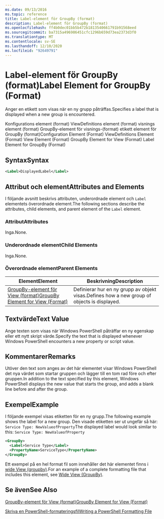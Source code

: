 ```yaml
---
ms.date: 09/13/2016
ms.topic: reference
title: Label-element för GroupBy (format)
description: Label-element för GroupBy (format)
ms.openlocfilehash: ff4b0dec01bb5b472b1813540661791b91568eed
ms.sourcegitcommit: ba7315a496986451cfc1296b659d73ea2373d3f0
ms.translationtype: MT
ms.contentlocale: sv-SE
ms.lasthandoff: 12/10/2020
ms.locfileid: "92649791"
---
```

# <a name="label-element-for-groupby-format"></a><span data-ttu-id="8ff5e-103">Label-element för GroupBy (format)</span><span class="sxs-lookup"><span data-stu-id="8ff5e-103">Label Element for GroupBy (Format)</span></span>

<span data-ttu-id="8ff5e-104">Anger en etikett som visas när en ny grupp påträffas.</span><span class="sxs-lookup"><span data-stu-id="8ff5e-104">Specifies a label that is displayed when a new group is encountered.</span></span>

<span data-ttu-id="8ff5e-105">Konfigurations element (format) ViewDefinitions element (format) visnings element (format) GroupBy-element för visnings-(format) etikett element för GroupBy (format)</span><span class="sxs-lookup"><span data-stu-id="8ff5e-105">Configuration Element (Format) ViewDefinitions Element (Format) View Element (Format) GroupBy Element for View (Format) Label Element for GroupBy (Format)</span></span>

## <a name="syntax"></a><span data-ttu-id="8ff5e-106">Syntax</span><span class="sxs-lookup"><span data-stu-id="8ff5e-106">Syntax</span></span>

```xml
<Label>DisplayedLabel</Label>
```

## <a name="attributes-and-elements"></a><span data-ttu-id="8ff5e-107">Attribut och element</span><span class="sxs-lookup"><span data-stu-id="8ff5e-107">Attributes and Elements</span></span>

<span data-ttu-id="8ff5e-108">I följande avsnitt beskrivs attributen, underordnade element och `Label` elementets överordnade element.</span><span class="sxs-lookup"><span data-stu-id="8ff5e-108">The following sections describe the attributes, child elements, and parent element of the `Label` element.</span></span>

### <a name="attributes"></a><span data-ttu-id="8ff5e-109">Attribut</span><span class="sxs-lookup"><span data-stu-id="8ff5e-109">Attributes</span></span>

<span data-ttu-id="8ff5e-110">Inga.</span><span class="sxs-lookup"><span data-stu-id="8ff5e-110">None.</span></span>

### <a name="child-elements"></a><span data-ttu-id="8ff5e-111">Underordnade element</span><span class="sxs-lookup"><span data-stu-id="8ff5e-111">Child Elements</span></span>

<span data-ttu-id="8ff5e-112">Inga.</span><span class="sxs-lookup"><span data-stu-id="8ff5e-112">None.</span></span>

### <a name="parent-elements"></a><span data-ttu-id="8ff5e-113">Överordnade element</span><span class="sxs-lookup"><span data-stu-id="8ff5e-113">Parent Elements</span></span>

|<span data-ttu-id="8ff5e-114">Element</span><span class="sxs-lookup"><span data-stu-id="8ff5e-114">Element</span></span>|<span data-ttu-id="8ff5e-115">Beskrivning</span><span class="sxs-lookup"><span data-stu-id="8ff5e-115">Description</span></span>|
|-------------|-----------------|
|[<span data-ttu-id="8ff5e-116">GroupBy-element för View (format)</span><span class="sxs-lookup"><span data-stu-id="8ff5e-116">GroupBy Element for View (Format)</span></span>](./groupby-element-for-view-format.md)|<span data-ttu-id="8ff5e-117">Definierar hur en ny grupp av objekt visas.</span><span class="sxs-lookup"><span data-stu-id="8ff5e-117">Defines how a new group of objects is displayed.</span></span>|

## <a name="text-value"></a><span data-ttu-id="8ff5e-118">Textvärde</span><span class="sxs-lookup"><span data-stu-id="8ff5e-118">Text Value</span></span>

<span data-ttu-id="8ff5e-119">Ange texten som visas när Windows PowerShell påträffar en ny egenskap eller ett nytt skript värde.</span><span class="sxs-lookup"><span data-stu-id="8ff5e-119">Specify the text that is displayed whenever Windows PowerShell encounters a new property or script value.</span></span>

## <a name="remarks"></a><span data-ttu-id="8ff5e-120">Kommentarer</span><span class="sxs-lookup"><span data-stu-id="8ff5e-120">Remarks</span></span>

<span data-ttu-id="8ff5e-121">Utöver den text som anges av det här elementet visar Windows PowerShell det nya värdet som startar gruppen och lägger till en tom rad före och efter gruppen.</span><span class="sxs-lookup"><span data-stu-id="8ff5e-121">In addition to the text specified by this element, Windows PowerShell displays the new value that starts the group, and adds a blank line before and after the group.</span></span>

## <a name="example"></a><span data-ttu-id="8ff5e-122">Exempel</span><span class="sxs-lookup"><span data-stu-id="8ff5e-122">Example</span></span>

<span data-ttu-id="8ff5e-123">I följande exempel visas etiketten för en ny grupp.</span><span class="sxs-lookup"><span data-stu-id="8ff5e-123">The following example shows the label for a new group.</span></span> <span data-ttu-id="8ff5e-124">Den visade etiketten ser ut ungefär så här: `Service Type: NewValueofProperty`</span><span class="sxs-lookup"><span data-stu-id="8ff5e-124">The displayed label would look similar to this: `Service Type: NewValueofProperty`</span></span>

```xml
<GroupBy>
  <Label>Service Type</Label>
  <PropertyName>ServiceType</PropertyName>
</GroupBy>

```

<span data-ttu-id="8ff5e-125">Ett exempel på en hel format fil som innehåller det här elementet finns i [wide View (groupby)](./wide-view-groupby.md).</span><span class="sxs-lookup"><span data-stu-id="8ff5e-125">For an example of a complete formatting file that includes this element, see [Wide View (GroupBy)](./wide-view-groupby.md).</span></span>

## <a name="see-also"></a><span data-ttu-id="8ff5e-126">Se även</span><span class="sxs-lookup"><span data-stu-id="8ff5e-126">See Also</span></span>

[<span data-ttu-id="8ff5e-127">GroupBy-element för View (format)</span><span class="sxs-lookup"><span data-stu-id="8ff5e-127">GroupBy Element for View (Format)</span></span>](./groupby-element-for-view-format.md)

[<span data-ttu-id="8ff5e-128">Skriva en PowerShell-formateringsfil</span><span class="sxs-lookup"><span data-stu-id="8ff5e-128">Writing a PowerShell Formatting File</span></span>](./writing-a-powershell-formatting-file.md)
